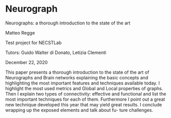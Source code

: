 # Neurograph

Neurographs: a thorough introduction to the
state of the art

Matteo Regge

Test project for NECSTLab

Tutors: Guido Walter di Donato, Letizia Clementi

December 22, 2020


This paper presents a thorough introduction to the state of the art
of Neurographs and Brain networks explaining the basic concepts and
highlighting the most important features and techniques available today.
I highlight the most used metrics and Global and Local properties of
graphs. Then I explain two types of connectivity: effective and functional
and list the most important techniques for each of them. Furthermore I
point out a great new technique developed this year that may yield great
results. I conclude wrapping up the exposed elements and talk about fu-
ture challenges.
